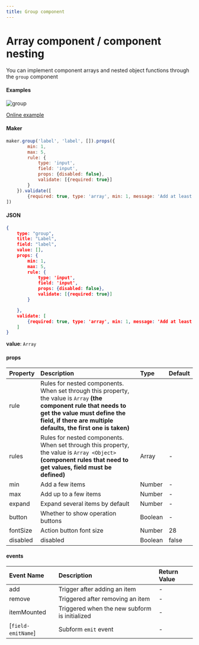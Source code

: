 ```yaml
---
title: Group component
---
```



# Array component / component nesting

You can implement component arrays and nested object functions through the `group` component

#### Examples
![group](/img/group.gif)

[Online example](http://jsrun.pro/VLfKp/edit)

#### Maker
```js
maker.group('label', 'label', []).props({
        min: 1,
        max: 5,
        rule: {
            type: 'input',
            field: 'input',
            props: {disabled: false},
            validate: [{required: true}]
        }
    }).validate([
        {required: true, type: 'array', min: 1, message: 'Add at least 1 tag'}
])
```

#### JSON
```json
{
    type: "group",
    title: "Label",
    field: "label",
    value: [],
    props: {
        min: 1,
        max: 5,
        rule: {
            type: 'input',
            field: 'input',
            props: {disabled: false},
            validate: [{required: true}]
        }

    },
    validate: [
        {required: true, type: 'array', min: 1, message: 'Add at least 1 tag'}
    ]
}
```
**value**: `Array`

#### props


| Property | Description | Type | Default |
| :-------- | :-------------------------------------------------- | :------ | :-----------------------------|
rule | Rules for nested components. When set through this property, the value is `Array` **(the component rule that needs to get the value must define the field, if there are multiple defaults, the first one is taken)** |
rules | Rules for nested components. When set through this property, the value is `Array <Object>` **(component rules that need to get values, field must be defined)** | Array |-|
| min | Add a few items | Number |-|
| max | Add up to a few items | Number |-|
| expand  | Expand several items by default                                    |  Number |  -                            |
| button  | Whether to show operation buttons                                    |  Boolean |  -                            |
| fontSize  | Action button font size                               |  Number |  28                            |
| disabled | disabled | Boolean | false |

#### events

| Event Name | Description | Return Value |
| :-------------------- | :---------------------------------------------------------- | :----------------------------------------------------------- |
add | Trigger after adding an item |-|
remove | Triggered after removing an item |-|
| itemMounted | Triggered when the new subform is initialized |-|
| [`field-emitName`]   | Subform `emit` event              | -      